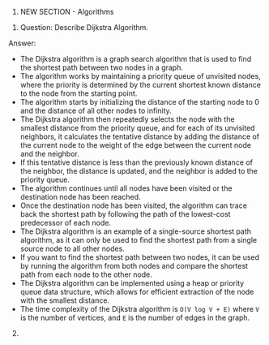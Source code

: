 1. NEW SECTION - Algorithms

1) Question: Describe Dijkstra Algorithm.

Answer:
- The Dijkstra algorithm is a graph search algorithm that is used to find the shortest path between two nodes in a graph.
- The algorithm works by maintaining a priority queue of unvisited nodes, where the priority is determined by the current
  shortest known distance to the node from the starting point.
- The algorithm starts by initializing the distance of the starting node to 0 and the distance of all other nodes to infinity.
- The Dijkstra algorithm then repeatedly selects the node with the smallest distance from the priority queue,
  and for each of its unvisited neighbors, it calculates the tentative distance by adding the distance of the current node
  to the weight of the edge between the current node and the neighbor.
- If this tentative distance is less than the previously known distance of the neighbor, the distance is updated,
  and the neighbor is added to the priority queue.
- The algorithm continues until all nodes have been visited or the destination node has been reached.
- Once the destination node has been visited, the algorithm can trace back the shortest path by following the path of
  the lowest-cost predecessor of each node.
- The Dijkstra algorithm is an example of a single-source shortest path algorithm, as it can only be used to find
  the shortest path from a single source node to all other nodes.
- If you want to find the shortest path between two nodes, it can be used by running the algorithm from both nodes and
  compare the shortest path from each node to the other node.
- The Dijkstra algorithm can be implemented using a heap or priority queue data structure, which allows for efficient
  extraction of the node with the smallest distance.
- The time complexity of the Dijkstra algorithm is `O(V log V + E)` where `V` is the number of vertices,
  and `E` is the number of edges in the graph.

2) 
